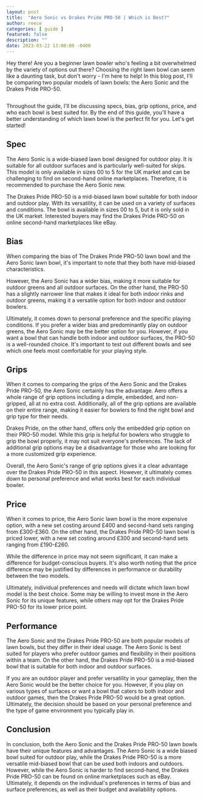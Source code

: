 ```yaml
---
layout: post
title:  "Aero Sonic vs Drakes Pride PRO-50 | Which is Best?"
author: reece
categories: [ guide ]
featured: false
description: ""
date: 2023-03-22 13:00:00 -0400
---
```

    

<!-- wp:paragraph -->
<p xmlns="http://www.w3.org/1999/xhtml">Hey there! Are you a beginner lawn bowler who's feeling a bit overwhelmed by the variety of options out there? Choosing the right lawn bowl can seem like a daunting task, but don't worry - I'm here to help! In this blog post, I'll be comparing two popular models of lawn bowls: the Aero Sonic and the Drakes Pride PRO-50. </p>
<!-- /wp:paragraph -->

<!-- wp:image {"id":1920,"sizeSlug":"large","linkDestination":"none"} -->
<figure class="wp-block-image size-large"><img src="/img/posts/aero-sonic-vs-drakes-pride-pro-50-1024x576.jpg" alt="" class="wp-image-1920"/></figure>
<!-- /wp:image -->

<!-- wp:paragraph -->
<p>Throughout the guide, I'll be discussing specs, bias, grip options, price, and who each bowl is best suited for. By the end of this guide, you'll have a better understanding of which lawn bowl is the perfect fit for you. Let's get started!</p>
<!-- /wp:paragraph -->

<!-- wp:heading -->
<h2>Spec</h2>
<!-- /wp:heading -->

<!-- wp:block {"ref":2735} /-->

<!-- wp:paragraph -->
<p>The Aero Sonic is a wide-biased lawn bowl designed for outdoor play. It is suitable for all outdoor surfaces and is particularly well-suited for skips. This model is only available in sizes 00 to 5 for the UK market and can be challenging to find on second-hand online marketplaces. Therefore, it is recommended to purchase the Aero Sonic new.</p>
<!-- /wp:paragraph -->

<!-- wp:block {"ref":2682} /-->

<!-- wp:paragraph -->
<p>The Drakes Pride PRO-50 is a mid-biased lawn bowl suitable for both indoor and outdoor play. With its versatility, it can be used on a variety of surfaces and conditions. The bowl is available in sizes 00 to 5, but it is only sold in the UK market. Interested buyers may find the Drakes Pride PRO-50 on online second-hand marketplaces like eBay.</p>
<!-- /wp:paragraph -->

<!-- wp:heading -->
<h2>Bias</h2>
<!-- /wp:heading -->

<!-- wp:paragraph -->
<p>When comparing the bias of The Drakes Pride PRO-50 lawn bowl and the Aero Sonic lawn bowl, it's important to note that they both have mid-biased characteristics. </p>
<!-- /wp:paragraph -->

<!-- wp:block {"ref":2833} /-->

<!-- wp:paragraph -->
<p>However, the Aero Sonic has a wider bias, making it more suitable for outdoor greens and all outdoor surfaces. On the other hand, the PRO-50 has a slightly narrower line that makes it ideal for both indoor rinks and outdoor greens, making it a versatile option for both indoor and outdoor bowlers.</p>
<!-- /wp:paragraph -->

<!-- wp:block {"ref":2796} /-->

<!-- wp:paragraph -->
<p>Ultimately, it comes down to personal preference and the specific playing conditions. If you prefer a wider bias and predominantly play on outdoor greens, the Aero Sonic may be the better option for you. However, if you want a bowl that can handle both indoor and outdoor surfaces, the PRO-50 is a well-rounded choice. It's important to test out different bowls and see which one feels most comfortable for your playing style.</p>
<!-- /wp:paragraph -->

<!-- wp:heading -->
<h2>Grips</h2>
<!-- /wp:heading -->

<!-- wp:paragraph -->
<p>When it comes to comparing the grips of the Aero Sonic and the Drakes Pride PRO-50, the Aero Sonic certainly has the advantage. Aero offers a whole range of grip options including a dimple, embedded, and non-gripped, all at no extra cost. Additionally, all of the grip options are available on their entire range, making it easier for bowlers to find the right bowl and grip type for their needs.</p>
<!-- /wp:paragraph -->

<!-- wp:paragraph -->
<p>Drakes Pride, on the other hand, offers only the embedded grip option on their PRO-50 model. While this grip is helpful for bowlers who struggle to grip the bowl properly, it may not suit everyone's preferences. The lack of additional grip options may be a disadvantage for those who are looking for a more customized grip experience.</p>
<!-- /wp:paragraph -->

<!-- wp:paragraph -->
<p>Overall, the Aero Sonic's range of grip options gives it a clear advantage over the Drakes Pride PRO-50 in this aspect. However, it ultimately comes down to personal preference and what works best for each individual bowler.</p>
<!-- /wp:paragraph -->

<!-- wp:heading -->
<h2>Price</h2>
<!-- /wp:heading -->

<!-- wp:paragraph -->
<p>When it comes to price, the Aero Sonic lawn bowl is the more expensive option, with a new set costing around £400 and second-hand sets ranging from £300-£360. On the other hand, the Drakes Pride PRO-50 lawn bowl is priced lower, with a new set costing around £300 and second-hand sets ranging from £190-£260.</p>
<!-- /wp:paragraph -->

<!-- wp:paragraph -->
<p>While the difference in price may not seem significant, it can make a difference for budget-conscious buyers. It's also worth noting that the price difference may be justified by differences in performance or durability between the two models.</p>
<!-- /wp:paragraph -->

<!-- wp:paragraph -->
<p>Ultimately, individual preferences and needs will dictate which lawn bowl model is the best choice. Some may be willing to invest more in the Aero Sonic for its unique features, while others may opt for the Drakes Pride PRO-50 for its lower price point.</p>
<!-- /wp:paragraph -->

<!-- wp:heading -->
<h2>Performance</h2>
<!-- /wp:heading -->

<!-- wp:paragraph -->
<p>The Aero Sonic and the Drakes Pride PRO-50 are both popular models of lawn bowls, but they differ in their ideal usage. The Aero Sonic is best suited for players who prefer outdoor games and flexibility in their positions within a team. On the other hand, the Drakes Pride PRO-50 is a mid-biased bowl that is suitable for both indoor and outdoor surfaces.</p>
<!-- /wp:paragraph -->

<!-- wp:paragraph -->
<p>If you are an outdoor player and prefer versatility in your gameplay, then the Aero Sonic would be the better choice for you. However, if you play on various types of surfaces or want a bowl that caters to both indoor and outdoor games, then the Drakes Pride PRO-50 would be a great option. Ultimately, the decision should be based on your personal preference and the type of game environment you typically play in.</p>
<!-- /wp:paragraph -->

<!-- wp:heading -->
<h2>Conclusion</h2>
<!-- /wp:heading -->

<!-- wp:paragraph -->
<p>In conclusion, both the Aero Sonic and the Drakes Pride PRO-50 lawn bowls have their unique features and advantages. The Aero Sonic is a wide biased bowl suited for outdoor play, while the Drakes Pride PRO-50 is a more versatile mid-biased bowl that can be used both indoors and outdoors. However, while the Aero Sonic is harder to find second-hand, the Drakes Pride PRO-50 can be found on online marketplaces such as eBay. Ultimately, it depends on the individual's preferences in terms of bias and surface preferences, as well as their budget and availability options.</p>
<!-- /wp:paragraph -->
    